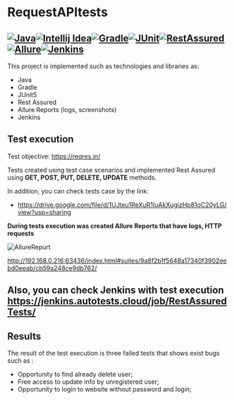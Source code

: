 # RequestAPItests
[![Java](https://fs.getcourse.ru/fileservice/file/download/a/159627/sc/382/h/5bd0eebcc3905821fec61d8c0c44ce8f.png)](https://www.java.com/ru/)[![Intellij Idea](https://fs.getcourse.ru/fileservice/file/download/a/159627/sc/273/h/0e0dd7da86f0500b69c2dba32af2617f.png)](https://www.jetbrains.com/ru-ru/idea/)[![Gradle](https://fs.getcourse.ru/fileservice/file/download/a/159627/sc/226/h/2c70fbe90e3ab7e01bfb0f40377519c1.png)](https://gradle.org/)[![JUnit](https://fs.getcourse.ru/fileservice/file/download/a/159627/sc/163/h/f781569bb3df25f16f9c84d3307fb274.png)](https://junit.org/junit5/)[![RestAssured](https://fs.getcourse.ru/fileservice/file/download/a/159627/sc/258/h/b958fe9e3654849a2b47c7e3bc6c2ac4.png)](https://rest-assured.io/)[![Allure](https://fs.getcourse.ru/fileservice/file/download/a/159627/sc/244/h/d044238683b3e8dad15ffb7060ee5c9c.png)](https://docs.qameta.io/allure/)[![Jenkins](https://fs.getcourse.ru/fileservice/file/download/a/159627/sc/135/h/54c3bb650bb68d170c809e5c8b1f1620.png)](https://www.jenkins.io/)
---------------

This project is implemented such as technologies and libraries as:

  - Java
  - Gradle
  - JUnit5
  - Rest Assured
  - Allure Reports (logs, screenshots)
  - Jenkins
  
 ## Test execution 
 
Test objective: https://reqres.in/

Tests created using test case scenarios and implemented Rest Assured using **GET, POST, PUT, DELETE, UPDATE** methods.
 
 In addition, you can check tests case by the link:
- https://drive.google.com/file/d/1UJteu1ReXuR1IuAkXugizHp81oC20yLG/view?usp=sharing

**During tests execution was created Allure Reports that have logs, HTTP requests**

![AllureRepurt](https://user-images.githubusercontent.com/61629124/95727608-0fc8d080-0c83-11eb-9e24-8ecb39cf1302.png)

http://192.168.0.216:63436/index.html#suites/9a8f2b1f5648a17340f3902eebd0eeab/cb59a248ce9db762/

Also, you can check Jenkins with test execution https://jenkins.autotests.cloud/job/RestAssuredTests/
----

## Results

The result of the test execution is three failed tests that shows exist bugs such as :
- Opportunity to find already delete user;
- Free access to update info by unregistered user;
- Opportunity to login to website without password and login;


